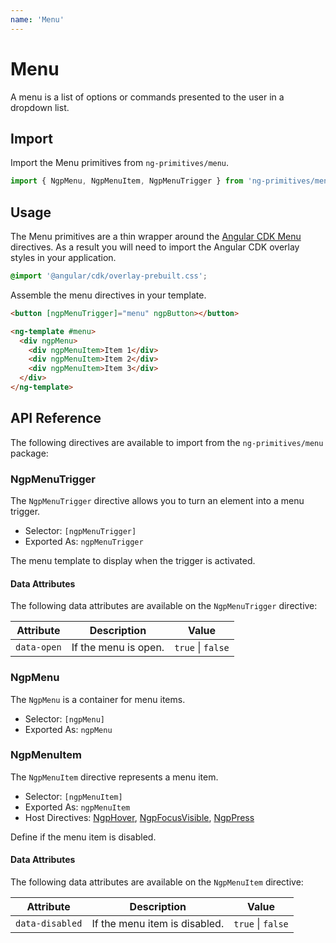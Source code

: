 ```yaml
---
name: 'Menu'
---
```


# Menu

A menu is a list of options or commands presented to the user in a dropdown list.

<docs-example name="menu"></docs-example>

## Import

Import the Menu primitives from `ng-primitives/menu`.

```ts
import { NgpMenu, NgpMenuItem, NgpMenuTrigger } from 'ng-primitives/menu';
```

## Usage

The Menu primitives are a thin wrapper around the [Angular CDK Menu](https://material.angular.io/cdk/menu/overview) directives.
As a result you will need to import the Angular CDK overlay styles in your application.

```css
@import '@angular/cdk/overlay-prebuilt.css';
```

Assemble the menu directives in your template.

```html
<button [ngpMenuTrigger]="menu" ngpButton></button>

<ng-template #menu>
  <div ngpMenu>
    <div ngpMenuItem>Item 1</div>
    <div ngpMenuItem>Item 2</div>
    <div ngpMenuItem>Item 3</div>
  </div>
</ng-template>
```

## API Reference

The following directives are available to import from the `ng-primitives/menu` package:

### NgpMenuTrigger

The `NgpMenuTrigger` directive allows you to turn an element into a menu trigger.

- Selector: `[ngpMenuTrigger]`
- Exported As: `ngpMenuTrigger`

<response-field name="ngpMenuTrigger" type="TemplateRef" required="true">
  The menu template to display when the trigger is activated.
</response-field>

#### Data Attributes

The following data attributes are available on the `NgpMenuTrigger` directive:

| Attribute   | Description          | Value             |
| ----------- | -------------------- | ----------------- |
| `data-open` | If the menu is open. | `true` \| `false` |

### NgpMenu

The `NgpMenu` is a container for menu items.

- Selector: `[ngpMenu]`
- Exported As: `ngpMenu`

### NgpMenuItem

The `NgpMenuItem` directive represents a menu item.

- Selector: `[ngpMenuItem]`
- Exported As: `ngpMenuItem`
- Host Directives: [NgpHover](/interactions/hover), [NgpFocusVisible](/interactions/focus-visible), [NgpPress](/interactions/press)

<response-field name="ngpMenuItemDisabled" type="boolean" default="false">
  Define if the menu item is disabled.
</response-field>

#### Data Attributes

The following data attributes are available on the `NgpMenuItem` directive:

| Attribute       | Description                   | Value             |
| --------------- | ----------------------------- | ----------------- |
| `data-disabled` | If the menu item is disabled. | `true` \| `false` |
